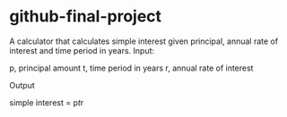 # github-final-project

A calculator that calculates simple interest given principal, annual rate of interest and time period in years.
Input:

   p, principal amount
   t, time period in years
   r, annual rate of interest
   
Output

   simple interest = p*t*r
